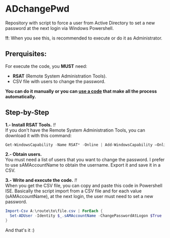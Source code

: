 # ADchangePwd
Repository with script to force a user from Active Directory to set a new password at the next login via Windows Powershell.

**!!**: When you see this, is recommended to execute or do it as Administrator. 
## Prerquisites:
For execute the code, you **MUST** need:
- **RSAT** (Remote System Administration Tools).
- CSV file with users to change the password. 

**You can do it manually or you can [use a code](https://github.com/joanmateo71/ChangePwdAD_Powershell/blob/main/ScriptPwd.ps1) that make all the process automatically.**

## Step-by-Step
**1.- Install RSAT Tools.** *!!* <br>
If you don't have the Remote System Administration Tools, you can download it with this command:
```powershell
Get-WindowsCapability -Name RSAT* -Online | Add-WindowsCapability –Online
```
**2.- Obtain users.** <br>
You must need a list of users that you want to change the password. I prefer to use sAMAccountName to obtain the username. Export it and save it in a CSV.

**3.- Write and execute the code.** *!!* <br>
When you get the CSV file, you can copy and paste this code in Powershell ISE. Basically the script import from a CSV file and for each value (sAMAccountName), at the next login, the user must need to set a new password.

```powershell
Import-Csv A:\route\to\file.csv | ForEach {
  Set-ADUser -Identity $_.sAMAccountName -ChangePasswordAtLogon $True
}
```

And that's it :)
